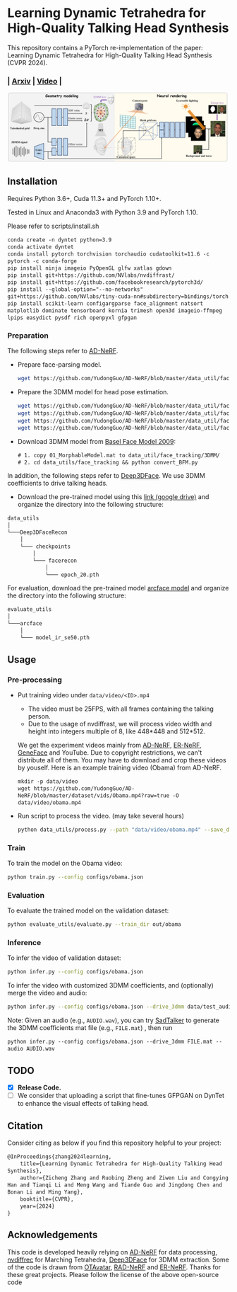 # Learning Dynamic Tetrahedra for High-Quality Talking Head Synthesis 
This repository contains a PyTorch re-implementation of the paper: Learning Dynamic Tetrahedra for High-Quality Talking Head Synthesis (CVPR 2024).
### | [Arxiv](https://arxiv.org/pdf/2402.17364.pdf) | [Video](https://youtu.be/Hahv5jy2w_E) | 
<img src='assets/pipeline.png' width='1000'/>

## Installation
Requires Python 3.6+, Cuda 11.3+ and PyTorch 1.10+. 

Tested in Linux and Anaconda3 with Python 3.9 and PyTorch 1.10.

Please refer to scripts/install.sh
````### Install dependency
conda create -n dyntet python=3.9
conda activate dyntet
conda install pytorch torchvision torchaudio cudatoolkit=11.6 -c pytorch -c conda-forge
pip install ninja imageio PyOpenGL glfw xatlas gdown
pip install git+https://github.com/NVlabs/nvdiffrast/
pip install git+https://github.com/facebookresearch/pytorch3d/
pip install --global-option="--no-networks" git+https://github.com/NVlabs/tiny-cuda-nn#subdirectory=bindings/torch
pip install scikit-learn configargparse face_alignment natsort matplotlib dominate tensorboard kornia trimesh open3d imageio-ffmpeg lpips easydict pysdf rich openpyxl gfpgan
```````

### Preparation 

The following steps refer to [AD-NeRF](https://github.com/YudongGuo/AD-NeRF).

- Prepare face-parsing model.

  ```bash
  wget https://github.com/YudongGuo/AD-NeRF/blob/master/data_util/face_parsing/79999_iter.pth?raw=true -O data_utils/face_parsing/79999_iter.pth
  ```

- Prepare the 3DMM model for head pose estimation.

  ```bash
  wget https://github.com/YudongGuo/AD-NeRF/blob/master/data_util/face_tracking/3DMM/exp_info.npy?raw=true -O data_utils/face_tracking/3DMM/exp_info.npy
  wget https://github.com/YudongGuo/AD-NeRF/blob/master/data_util/face_tracking/3DMM/keys_info.npy?raw=true -O data_utils/face_tracking/3DMM/keys_info.npy
  wget https://github.com/YudongGuo/AD-NeRF/blob/master/data_util/face_tracking/3DMM/sub_mesh.obj?raw=true -O data_utils/face_tracking/3DMM/sub_mesh.obj
  wget https://github.com/YudongGuo/AD-NeRF/blob/master/data_util/face_tracking/3DMM/topology_info.npy?raw=true -O data_utils/face_tracking/3DMM/topology_info.npy
  ```

- Download 3DMM model from [Basel Face Model 2009](https://faces.dmi.unibas.ch/bfm/main.php?nav=1-1-0&id=details):

  ```
  # 1. copy 01_MorphableModel.mat to data_util/face_tracking/3DMM/
  # 2. cd data_utils/face_tracking && python convert_BFM.py
  ```

In addition, the following steps refer to [Deep3DFace](https://github.com/sicxu/Deep3DFaceRecon_pytorch/tree/master). We use 3DMM coefficients to drive talking heads.


[//]: # (- Get access to BFM09 using this [link]&#40;https://faces.dmi.unibas.ch/bfm/main.php?nav=1-2&id=downloads&#41;. After getting the access, download "01_MorphableModel.mat". Download the Expression Basis &#40;Exp_Pca.bin&#41; using this [link &#40;google drive&#41;]&#40;https://drive.google.com/file/d/1bw5Xf8C12pWmcMhNEu6PtsYVZkVucEN6/view?usp=sharing&#41;. Organize all files into the following structure:)

[//]: # (```)

[//]: # (data_utils)

[//]: # (©¦)

[//]: # (©¸©¤©¤©¤Deep3DFaceRecon)

[//]: # (    ©¦)

[//]: # (    ©¸©¤©¤©¤ BFM)

[//]: # (        ©¦)

[//]: # (        ©¸©¤©¤©¤ 01_MorphableModel.mat)

[//]: # (        ©¦)

[//]: # (        ©¸©¤©¤©¤ Exp_Pca.bin)

[//]: # (        |)

[//]: # (        ©¸©¤©¤©¤ ...)

[//]: # (```)


- Download the pre-trained model using this [link (google drive)](https://drive.google.com/drive/folders/1liaIxn9smpudjjqMaWWRpP0mXRW_qRPP?usp=sharing) and organize the directory into the following structure:
```
data_utils
│
└───Deep3DFaceRecon
    │
    └─── checkpoints
        │
        └─── facerecon
            │
            └─── epoch_20.pth
```

For evaluation, download the pre-trained model [arcface model](https://link.zhihu.com/?target=https%3A//1drv.ms/u/s%21AhMqVPD44cDOhkPsOU2S_HFpY9dC) and organize the directory into the following structure:
```
evaluate_utils
│
└───arcface
    │
    └─── model_ir_se50.pth
```

## Usage

### Pre-processing
* Put training video under `data/video/<ID>.mp4`
  - The video must be 25FPS, with all frames containing the talking person. 
  - Due to the usage of nvdiffrast, we will process video width and height into integers multiple of 8, like 448\*448 and 512\*512.

  We get the experiment videos mainly from [AD-NeRF](https://github.com/YudongGuo/AD-NeRF), [ER-NeRF](https://github.com/Fictionarry/ER-NeRF), [GeneFace](https://github.com/yerfor/GeneFace) and YouTube. Due to copyright restrictions, we can't distribute all of them. You may have to download and crop these videos by youself. Here is an example training video (Obama) from AD-NeRF.
  ```
  mkdir -p data/video
  wget https://github.com/YudongGuo/AD-NeRF/blob/master/dataset/vids/Obama.mp4?raw=true -O data/video/obama.mp4
  ```
* Run script to process the video. (may take several hours)

  ```bash
  python data_utils/process.py --path "data/video/obama.mp4" --save_dir "data/video/obama" --task -1
  ```

### Train
To train the model on the Obama video:
```bash
python train.py --config configs/obama.json
```

### Evaluation
To evaluate the trained model on the validation dataset:

```bash
python evaluate_utils/evaluate.py --train_dir out/obama
```


### Inference

To infer the video of validation dataset:
```bash
python infer.py --config configs/obama.json 
```
To infer the video with customized 3DMM coefficients, and (optionally) merge the video and audio:
```bash
python infer.py --config configs/obama.json --drive_3dmm data/test_audio/obama_sing_sadtalker.npy --audio data/test_audio/sing.wav
```

Note: Given an audio (e.g., `AUDIO.wav`), you can try [SadTalker](https://github.com/OpenTalker/SadTalker)  to generate the 3DMM coefficients mat file (e.g., `FILE.mat`) , then run 
```
python infer.py --config configs/obama.json --drive_3dmm FILE.mat --audio AUDIO.wav
```

## TODO
- [x] **Release Code.**
- [ ] We consider that uploading a script that fine-tunes GFPGAN on DynTet to enhance the visual effects of talking head. 

## Citation

Consider citing as below if you find this repository helpful to your project:

```
@InProceedings{zhang2024learning,
    title={Learning Dynamic Tetrahedra for High-Quality Talking Head Synthesis}, 
    author={Zicheng Zhang and Ruobing Zheng and Ziwen Liu and Congying Han and Tianqi Li and Meng Wang and Tiande Guo and Jingdong Chen and Bonan Li and Ming Yang},
    booktitle={CVPR},
    year={2024}
}
```

## Acknowledgements

This code is developed heavily relying on [AD-NeRF](https://github.com/ashawkey/RAD-NeRF) for data processing, [nvdiffrec](https://github.com/NVlabs/nvdiffrec) for Marching Tetrahedra, [Deep3DFace](https://github.com/sicxu/Deep3DFaceRecon_pytorch/tree/master) for 3DMM extraction.
Some of the code is drawn from [OTAvatar](https://github.com/theEricMa/OTAvatar), [RAD-NeRF](https://github.com/ashawkey/RAD-NeRF) and [ER-NeRF](https://github.com/Fictionarry/ER-NeRF). Thanks for these great projects. Please follow the license of the above open-source code
